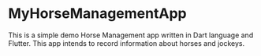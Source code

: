 # MyHorseManagementApp
This is a simple demo Horse Management app written in Dart language and Flutter. This app intends to record information about horses and jockeys.

